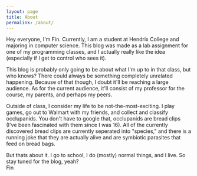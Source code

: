 ```yaml
---
layout: page
title: About
permalink: /about/
---
```


Hey everyone, I'm Fin. Currently, I am a student at Hendrix College and majoring in computer science. This blog was made as a lab assignment for one of my programming classes, and I actually really like the idea (especially if I get to control who sees it). 

This blog is probably only going to be about what I'm up to in that class, but who knows? There could always be something completely unrelated happening. Because of that though, I doubt it'll be reaching a large audience. As for the current audience, it'll consist of my professor for the course, my parents, and perhaps my peers.

Outside of class, I consider my life to be not-the-most-exciting. I play games, go out to Walmart with my friends, and collect and classify occlupanids. You don't have to google that, occlupanids are bread clips (I've been fascinated with them since I was 16). All of the currently discovered bread clips are currently seperated into "species," and there is a running joke that they are actually alive and are symbiotic parasites that feed on bread bags.

But thats about it. I go to school, I do (mostly) normal things, and I live. So stay tuned for the blog, yeah?  
Fin